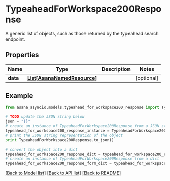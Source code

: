 # TypeaheadForWorkspace200Response

A generic list of objects, such as those returned by the typeahead search endpoint.

## Properties

Name | Type | Description | Notes
------------ | ------------- | ------------- | -------------
**data** | [**List[AsanaNamedResource]**](AsanaNamedResource.md) |  | [optional] 

## Example

```python
from asana_asyncio.models.typeahead_for_workspace200_response import TypeaheadForWorkspace200Response

# TODO update the JSON string below
json = "{}"
# create an instance of TypeaheadForWorkspace200Response from a JSON string
typeahead_for_workspace200_response_instance = TypeaheadForWorkspace200Response.from_json(json)
# print the JSON string representation of the object
print TypeaheadForWorkspace200Response.to_json()

# convert the object into a dict
typeahead_for_workspace200_response_dict = typeahead_for_workspace200_response_instance.to_dict()
# create an instance of TypeaheadForWorkspace200Response from a dict
typeahead_for_workspace200_response_form_dict = typeahead_for_workspace200_response.from_dict(typeahead_for_workspace200_response_dict)
```
[[Back to Model list]](../README.md#documentation-for-models) [[Back to API list]](../README.md#documentation-for-api-endpoints) [[Back to README]](../README.md)


